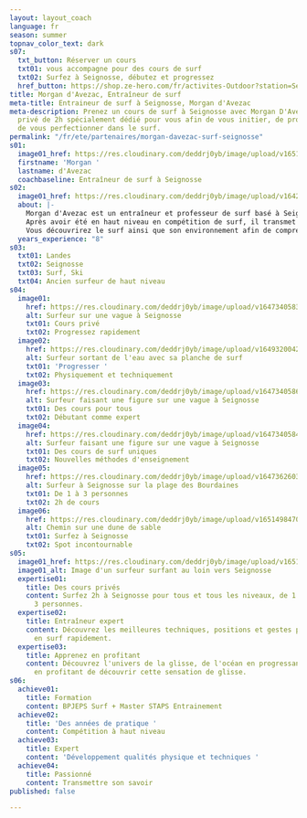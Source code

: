 ```yaml
---
layout: layout_coach
language: fr
season: summer
topnav_color_text: dark
s07:
  txt_button: Réserver un cours
  txt01: vous accompagne pour des cours de surf
  txt02: Surfez à Seignosse, débutez et progressez
  href_button: https://shop.ze-hero.com/fr/activites-Outdoor?station=Seignosse&calessonstype=all&catypegenderlistsummer=all&calessonsactivitytype=Surf&start-date=
title: Morgan d'Avezac, Entraîneur de surf
meta-title: Entraineur de surf à Seignosse, Morgan d'Avezac
meta-description: Prenez un cours de surf à Seignosse avec Morgan D'Avezac. Un cours
  privé de 2h spécialement dédié pour vous afin de vous initier, de progresser et
  de vous perfectionner dans le surf.
permalink: "/fr/ete/partenaires/morgan-davezac-surf-seignosse"
s01:
  image01_href: https://res.cloudinary.com/deddrj0yb/image/upload/v1651494646/website/Ind%C3%A9pendant/jeffrey-brandjes--rmn82mwVdI-unsplash.jpg
  firstname: 'Morgan '
  lastname: d'Avezac
  coachbaseline: Entraîneur de surf à Seignosse
s02:
  image01_href: https://res.cloudinary.com/deddrj0yb/image/upload/v1642661311/website/summer/carles-rabada-TbJg-UB7mGs-unsplash_1_nz9e4g.jpg
  about: |-
    Morgan d'Avezac est un entraîneur et professeur de surf basé à Seignosse dans les Landes. Le surf est un univers où il excède. Après 26 années de pratique dont 10 années de compétition de surf au sein du Hossegor Surf Club, il a ensuite entraîné 7 ans le club Waiteuteu Surf Club. Entre pratique et pédagogie, il accumule en plus des formations dans l'entraînement sportif avec un Master STAPS. Passionné, technicien et pédagogue, il saura vous apporter les meilleurs éléments afin de débuter dans le surf ou même de vous perfectionner.
    Après avoir été en haut niveau en compétition de surf, il transmet aujourd'hui toutes ces compétences auprès des élèves et des personnes désirant découvrir le surf et progresser. Aujourd'hui, il met en place ses propres méthodes d'enseignement afin de vous donner le meilleur.
    Vous découvrirez le surf ainsi que son environnement afin de comprendre l'ensemble de cet univers. Surfez avec un expert tant physique et technique pour apprendre avec les meilleurs conseils.
  years_experience: "8"
s03:
  txt01: Landes
  txt02: Seignosse
  txt03: Surf, Ski
  txt04: Ancien surfeur de haut niveau
s04:
  image01:
    href: https://res.cloudinary.com/deddrj0yb/image/upload/v1647340583/website/Ind%C3%A9pendant/51668639_2264458490442592_3894814208168034304_n.png
    alt: Surfeur sur une vague à Seignosse
    txt01: Cours privé
    txt02: Progressez rapidement
  image02:
    href: https://res.cloudinary.com/deddrj0yb/image/upload/v1649320042/website/Ind%C3%A9pendant/51300714_2264461690442272_8556519707782414336_n.jpg
    alt: Surfeur sortant de l'eau avec sa planche de surf
    txt01: 'Progresser '
    txt02: Physiquement et techniquement
  image03:
    href: https://res.cloudinary.com/deddrj0yb/image/upload/v1647340586/website/Ind%C3%A9pendant/51611112_2264458663775908_5798386440089894912_n.png
    alt: Surfeur faisant une figure sur une vague à Seignosse
    txt01: Des cours pour tous
    txt02: Débutant comme expert
  image04:
    href: https://res.cloudinary.com/deddrj0yb/image/upload/v1647340584/website/Ind%C3%A9pendant/51492224_2264458510442590_1849281714996641792_n.png
    alt: Surfeur faisant une figure sur une vague à Seignosse
    txt01: Des cours de surf uniques
    txt02: Nouvelles méthodes d'enseignement
  image05:
    href: https://res.cloudinary.com/deddrj0yb/image/upload/v1647362603/website/resorts/Seignosse/jeffrey-brandjes-IYN2sh976Ac-unsplash_1.jpg
    alt: Surfeur à Seignosse sur la plage des Bourdaines
    txt01: De 1 à 3 personnes
    txt02: 2h de cours
  image06:
    href: https://res.cloudinary.com/deddrj0yb/image/upload/v1651498470/website/resorts/Seignosse/sven-piek-j-3e9jMN1i0-unsplash.jpg
    alt: Chemin sur une dune de sable
    txt01: Surfez à Seignosse
    txt02: Spot incontournable
s05:
  image01_href: https://res.cloudinary.com/deddrj0yb/image/upload/v1651498840/website/Ind%C3%A9pendant/joackim-weiler-SCenXOv4CTI-unsplash.jpg
  image01_alt: Image d'un surfeur surfant au loin vers Seignosse
  expertise01:
    title: Des cours privés
    content: Surfez 2h à Seignosse pour tous et tous les niveaux, de 1 personnes à
      3 personnes.
  expertise02:
    title: Entraîneur expert
    content: Découvrez les meilleures techniques, positions et gestes pour progresser
      en surf rapidement.
  expertise03:
    title: Apprenez en profitant
    content: Découvrez l'univers de la glisse, de l'océan en progressant mais surtout
      en profitant de découvrir cette sensation de glisse.
s06:
  achieve01:
    title: Formation
    content: BPJEPS Surf + Master STAPS Entrainement
  achieve02:
    title: 'Des années de pratique '
    content: Compétition à haut niveau
  achieve03:
    title: Expert
    content: 'Développement qualités physique et techniques '
  achieve04:
    title: Passionné
    content: Transmettre son savoir
published: false

---
```

